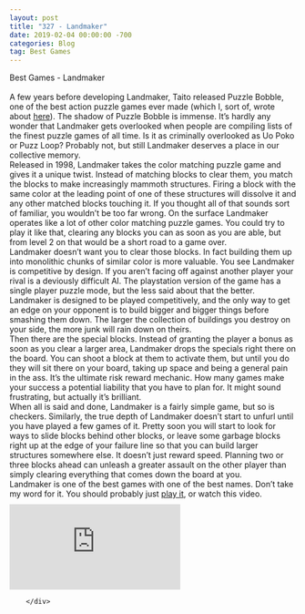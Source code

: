 ```yaml
---
layout: post
title: "327 - Landmaker"
date: 2019-02-04 00:00:00 -700
categories: Blog
tag: Best Games
---
```


<div class="blog-content">
				<div class="paragraph"><span><span>Best Games - Landmaker</span></span><br><br><span>A few years before developing Landmaker, Taito released Puzzle Bobble, one of the best action puzzle games ever made (which I, sort of, wrote about <a href="192.html" target="_blank">here</a>). The shadow of Puzzle Bobble is immense. It&rsquo;s hardly any wonder that Landmaker gets overlooked when people are compiling lists of the finest puzzle games of all time. Is it as criminally overlooked as Uo Poko or Puzz Loop? Probably not, but still Landmaker deserves a place in our collective memory.</span><br><span><span>Released in 1998, Landmaker takes the color matching puzzle game and gives it a unique twist. Instead of matching blocks to clear them, you match the blocks to make increasingly mammoth structures. Firing a block with the same color at the leading point of one of these structures will dissolve it and any other matched blocks touching it. If you thought all of that sounds sort of familiar, you wouldn&rsquo;t be too far wrong. On the surface Landmaker operates like a lot of other color matching puzzle games. You could try to play it like that, clearing any blocks you can as soon as you are able, but from level 2 on that would be a short road to a game over.</span></span><br><span><span>Landmaker doesn&rsquo;t want you to clear those blocks. In fact building them up into monolithic chunks of similar color is more valuable. You see Landmaker is competitive by design. If you aren&rsquo;t facing off against another player your rival is a deviously difficult AI. The playstation version of the game has a single player puzzle mode, but the less said about that the better. Landmaker is designed to be played competitively, and the only way to get an edge on your opponent is to build bigger and bigger things before smashing them down. The larger the collection of buildings you destroy on your side, the more junk will rain down on theirs.</span></span><br><span><span>Then there are the special blocks. Instead of granting the player a bonus as soon as you clear a larger area, Landmaker drops the specials right there on the board. You can shoot a block at them to activate them, but until you do they will sit there on your board, taking up space and being a general pain in the ass. It&rsquo;s the ultimate risk reward mechanic. How many games make your success a potential liability that you have to plan for. It might sound frustrating, but actually it&rsquo;s brilliant.</span></span><br><span><span>When all is said and done, Landmaker is a fairly simple game, but so is checkers. Similarly, the true depth of Landmaker doesn&rsquo;t start to unfurl until you have played a few games of it. Pretty soon you will start to look for ways to slide blocks behind other blocks, or leave some garbage blocks right up at the edge of your failure line so that you can build larger structures somewhere else. It doesn&rsquo;t just reward speed. Planning two or three blocks ahead can unleash a greater assault on the other player than simply clearing everything that comes down the board at you.</span></span><br><span>Landmaker is one of the best games with one of the best names. Don&rsquo;t take my word for it. You should probably just <a href="https://archive.org/details/psx_buildblk" target="_blank">play it</a>, or watch this video.</span></div>  <div class="wsite-youtube" style="margin-bottom:10px;margin-top:10px;"><div class="wsite-youtube-wrapper wsite-youtube-size-auto wsite-youtube-align-center"> <div class="wsite-youtube-container">  <iframe src="https://www.youtube.com/embed/2pP0XZA9yh4?wmode=opaque" frameborder="0" allowfullscreen=""></iframe> </div> </div></div>

		</div>
        